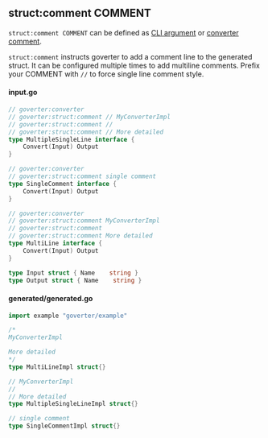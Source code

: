## struct:comment COMMENT

`struct:comment COMMENT` can be defined as [CLI argument](config/define.md#cli)
or [converter comment](config/define.md#converter).

`struct:comment` instructs goverter to add a comment line to the generated
struct. It can be configured multiple times to add multiline comments. Prefix
your COMMENT with `//` to force single line comment style.

<!-- tabs:start -->

#### **input.go**

```go
// goverter:converter
// goverter:struct:comment // MyConverterImpl
// goverter:struct:comment //
// goverter:struct:comment // More detailed
type MultipleSingleLine interface {
    Convert(Input) Output
}

// goverter:converter
// goverter:struct:comment single comment
type SingleComment interface {
    Convert(Input) Output
}

// goverter:converter
// goverter:struct:comment MyConverterImpl
// goverter:struct:comment
// goverter:struct:comment More detailed
type MultiLine interface {
    Convert(Input) Output
}

type Input struct { Name    string }
type Output struct { Name    string }
```

#### **generated/generated.go**

```go
import example "goverter/example"

/*
MyConverterImpl

More detailed
*/
type MultiLineImpl struct{}

// MyConverterImpl
//
// More detailed
type MultipleSingleLineImpl struct{}

// single comment
type SingleCommentImpl struct{}
```

<!-- tabs:end -->
